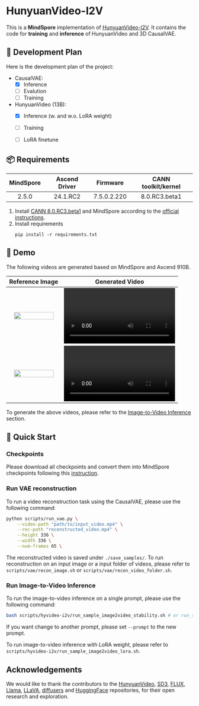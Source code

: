 # HunyuanVideo-I2V

This is a **MindSpore** implementation of [HunyuanVideo-I2V](https://github.com/Tencent/HunyuanVideo-I2V). It contains the code for **training** and **inference** of HunyuanVideo and 3D CausalVAE.


## 📑 Development Plan

Here is the development plan of the project:

- CausalVAE:
    - [x] Inference
    - [ ] Evalution
    - [ ] Training
- HunyuanVideo (13B):
    - [x] Inference (w. and w.o. LoRA weight)
    - [ ] Training
    - [ ] LoRA finetune



## 📦 Requirements


<div align="center">

| MindSpore | Ascend Driver |  Firmware   | CANN toolkit/kernel |
|:---------:|:-------------:|:-----------:|:-------------------:|
|   2.5.0   |  24.1.RC2     | 7.5.0.2.220 |  8.0.RC3.beta1      |

</div>

1. Install
   [CANN 8.0.RC3.beta1](https://www.hiascend.com/developer/download/community/result?module=cann&cann=8.0.RC3.beta1)
   and MindSpore according to the [official instructions](https://www.mindspore.cn/install).
2. Install requirements
    ```shell
    pip install -r requirements.txt
    ```
## 🎥 Demo

The following videos are generated based on MindSpore and Ascend 910B.

|  Reference Image | Generated Video |
|:----------------:|:----------------:|
| <img src="https://github.com/user-attachments/assets/051a662d-ec52-4cc2-b746-be0d36d8c041" width="90%">         |  <video src="https://github.com/user-attachments/assets/7dcf295d-4356-4490-b281-ec1d5d69866b" width="100%"> </video>        |
|  <img src="https://github.com/user-attachments/assets/c385a11f-60c7-4919-b0f1-bc5e715f673c" width="90%">         |       <video src="https://github.com/user-attachments/assets/73315093-5c58-4b2c-8231-154f36124f76" width="100%"> </video>        |

To generate the above videos, please refer to the [Image-to-Video Inference](#run-image-to-video-inference) section.

## 🚀 Quick Start

### Checkpoints

Please download all checkpoints and convert them into MindSpore checkpoints following this [instruction](./ckpts/README.md).

### Run VAE reconstruction

To run a video reconstruction task using the CausalVAE, please use the following command:
```bash
python scripts/run_vae.py \
    --video-path "path/to/input_video.mp4" \
    --rec-path "reconstructed_video.mp4" \
    --height 336 \
    --width 336 \
    --num-frames 65 \
```
The reconstructed video is saved under `./save_samples/`. To run reconstruction on an input image or a input folder of videos, please refer to `scripts/vae/recon_image.sh` or `scripts/vae/recon_video_folder.sh`.


<!-- ### Run Text-to-Video Inference

To run the text-to-video inference on a single prompt, please use the following command:
```bash
bash scripts/hyvideo/run_t2v_sample.sh
```
If you want change to another prompt, please set `--prompt` to the new prompt. -->

### Run Image-to-Video Inference

To run the image-to-video inference on a single prompt, please use the following command:
```bash
bash scripts/hyvideo-i2v/run_sample_image2video_stability.sh # or run_sample_image2video_dynamic.sh
```
If you want change to another prompt, please set `--prompt` to the new prompt.

To run image-to-video inference with LoRA weight, please refer to `scripts/hyvideo-i2v/run_sample_image2video_lora.sh`.


## Acknowledgements

We would like to thank the contributors to the [HunyuanVideo](https://arxiv.org/abs/2412.03603), [SD3](https://huggingface.co/stabilityai/stable-diffusion-3-medium), [FLUX](https://github.com/black-forest-labs/flux), [Llama](https://github.com/meta-llama/llama), [LLaVA](https://github.com/haotian-liu/LLaVA), [diffusers](https://github.com/huggingface/diffusers) and [HuggingFace](https://huggingface.co) repositories, for their open research and exploration.
